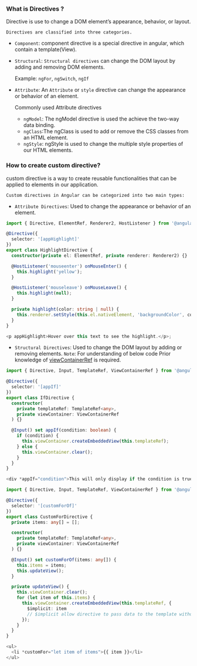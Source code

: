 ### What is Directives ?

Directive is use to change a DOM element’s appearance, behavior, or layout.

`Directives are classified into three categories.`

- `Component`: component directive is a special directive in angular, which contain a template(View).

- `Structural`: `Structural directives` can change the DOM layout by adding and removing DOM elements.

  Example: `ngFor`, `ngSwitch`, `ngIf`

- `Attribute`: An `Attribute` or `style` directive can change the appearance or behavior of an element.

  Commonly used Attribute directives

  - `ngModel`: The ngModel directive is used the achieve the two-way data binding.
  - `ngClass`:The ngClass is used to add or remove the CSS classes from an HTML element.
  - `ngStyle`: ngStyle is used to change the multiple style properties of our HTML elements.

### How to create custom directive?

custom directive is a way to create reusable functionalities that can be applied to elements in our application.

`Custom directives in Angular can be categorized into two main types:`

- `Attribute Directives`: Used to change the appearance or behavior of an element.

```ts
import { Directive, ElementRef, Renderer2, HostListener } from '@angular/core';

@Directive({
  selector: '[appHighlight]'
})
export class HighlightDirective {
  constructor(private el: ElementRef, private renderer: Renderer2) {}

  @HostListener('mouseenter') onMouseEnter() {
    this.highlight('yellow');
  }

  @HostListener('mouseleave') onMouseLeave() {
    this.highlight(null);
  }

  private highlight(color: string | null) {
    this.renderer.setStyle(this.el.nativeElement, 'backgroundColor', color);
  }
}

<p appHighlight>Hover over this text to see the highlight.</p>;
```

- `Structural Directives`: Used to change the DOM layout by adding or removing elements.
  `Note`: For understanding of below code Prior knowledge of [viewContainerRef](./ViewContainerRef.md) is required.

```ts
import { Directive, Input, TemplateRef, ViewContainerRef } from '@angular/core';

@Directive({
  selector: '[appIf]'
})
export class IfDirective {
  constructor(
    private templateRef: TemplateRef<any>,
    private viewContainer: ViewContainerRef
  ) {}

  @Input() set appIf(condition: boolean) {
    if (condition) {
      this.viewContainer.createEmbeddedView(this.templateRef);
    } else {
      this.viewContainer.clear();
    }
  }
}

<div *appIf="condition">This will only display if the condition is true.</div>

```

```ts
import { Directive, Input, TemplateRef, ViewContainerRef } from '@angular/core';

@Directive({
  selector: '[customForOf]'
})
export class CustomForDirective {
  private items: any[] = [];

  constructor(
    private templateRef: TemplateRef<any>,
    private viewContainer: ViewContainerRef
  ) {}

  @Input() set customForOf(items: any[]) {
    this.items = items;
    this.updateView();
  }

  private updateView() {
    this.viewContainer.clear();
    for (let item of this.items) {
      this.viewContainer.createEmbeddedView(this.templateRef, {
        $implicit: item
        // $implicit allow directive to pass data to the template without requiring a named variable.
      });
    }
  }
}

<ul>
  <li *customFor="let item of items">{{ item }}</li>
</ul>
```
